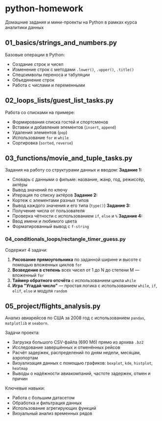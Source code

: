 # python-homework
Домашние задания и мини-проекты на Python в рамках курса аналитики данных

## 01_basics/strings_and_numbers.py
Базовые операции в Python:
- Создание строк и чисел
- Изменение строк с методами `.lower()`, `.upper()`, `.title()`
- Спецсимволы переноса и табуляции
- Объединение строк
- Работа с числами и переменными
  
## 02_loops_lists/guest_list_tasks.py
Работа со списками на примере:
- Формирования списка гостей и спортсменов
- Вставки и добавления элементов (`insert`, `append`)
- Удаления элементов (`pop`)
- Использование `for` и `while`
- Сортировка (`sorted`, `reverse`)
  
## 03_functions/movie_and_tuple_tasks.py
Задания на работу со структурами данных и вводом:
**Задание 1:**
- Словарь с данными о фильме: название, жанр, год, режиссёр, актёры
- Вывод значений по ключу
- Итерация по списку актёров
**Задание 2:**
- Кортеж с элементами разных типов
- Вывод каждого значения и его типа (`type()`)
**Задание 3:**
- Получение числа от пользователя
- Проверка чётности с использованием `if`, `else` и `%`
**Задание 4:**
- Ввод имени и любимого цвета
- Форматированный вывод с `f-string`
### 04_conditionals_loops/rectangle_timer_guess.py
Содержит 4 задачи:
1. **Рисование прямоугольника** по заданной ширине и высоте с помощью вложенных циклов `for`
2. **Возведение в степень** всех чисел от 1 до N до степени M — вложенный `for`
3. **Таймер обратного отсчёта** с использованием цикла `while`
4. **Игра "Угадай число"** — простая логика с использованием `while`, `if`, `elif`, `else` и модуля `random`
## 05_project/flights_analysis.py

Анализ авиарейсов по США за 2008 год с использованием `pandas`, `matplotlib` и `seaborn`.

Задачи проекта:
- Загрузка большого CSV-файла (690 Мб) прямо из архива `.bz2`
- Исследование завершённых и отменённых рейсов
- Расчёт задержек, распределений по дням недели, месяцам, аэропортам
- Визуализация данных с помощью графиков: `boxplot`, `kde`, `histplot`, `heatmap`
- Выводы о надёжности авиакомпаний, частоте задержек, отмен и причин

Ключевые навыки:
- Работа с большим датасетом
- Обработка и фильтрация данных
- Использование агрегирующих функций
- Визуальный анализ временных рядов
